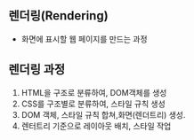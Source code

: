 ## 렌더링(Rendering)

- 화면에 표시할 웹 페이지를 만드는 과정

## 렌더링 과정

1. HTML을 구조로 분류하여, DOM객체를 생성
2. CSS를 구조별로 분류하여, 스타일 규칙 생성
3. DOM 객체, 스타일 규칙 합쳐,화면(렌더트리) 생성.
4. 렌터트리 기준으로 레이아웃 배치, 스타일 작업
